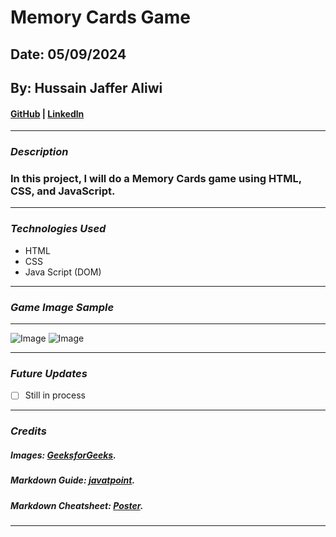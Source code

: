 # Memory Cards Game
## Date: 05/09/2024
## By: Hussain Jaffer Aliwi
####  [GitHub](https://github.com/H-aliwi/) | [Linkedln](https://www.linkedin.com) 

***
### ***_Description_***
### **In this project, I will do a Memory Cards game using HTML, CSS, and JavaScript.** 
***

### ***_Technologies Used_***
* HTML
* CSS 
* Java Script (DOM) 
***

### ***Game Image Sample***
<!-- ##### Sign up and sign in as a new user and then begin viewing the different sections of the website.
##### A Trello board was used to keep track of development progress and can be viewed [here](https://getnave.com/blog/trello-kanban-boards).
##### The project was deployed and can be viewed [here](https://www.namecheap.com/market). -->

***

![Image](https://www.sourcecodester.com/sites/default/files/images/razormist/Color%20Matching%20Game%20in%20JavaScript%204.png)
![Image](https://img.freepik.com/free-vector/hand-drawn-memory-game-card_23-2150138540.jpg?size=626&ext=jpg&ga=GA1.1.2008272138.1725321600&semt=ais_hybrid)


***

### ***_Future Updates_***
- [ ] Still in process

***
### ***_Credits_***
##### Images: [GeeksforGeeks](https://www.geeksforgeeks.org).
##### Markdown Guide: [javatpoint](https://www.javatpoint.com/software-engineering-incremental-model).
##### Markdown Cheatsheet: [Poster](https://plagiarismdetector.net).
***